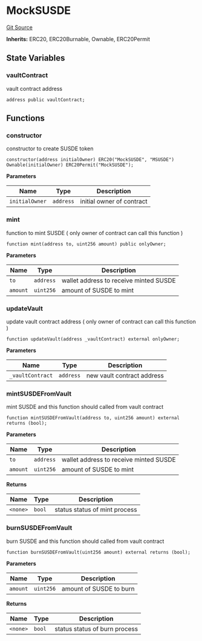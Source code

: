 # MockSUSDE
[Git Source](https://github.com/onekill0503/donate-sc/blob/a078220bd4d81597f10b7d396efe342f73180a17/src\MockSUSDE.sol)

**Inherits:**
ERC20, ERC20Burnable, Ownable, ERC20Permit


## State Variables
### vaultContract
vault contract address


```solidity
address public vaultContract;
```


## Functions
### constructor

constructor to create SUSDE token


```solidity
constructor(address initialOwner) ERC20("MockSUSDE", "MSUSDE") Ownable(initialOwner) ERC20Permit("MockSUSDE");
```
**Parameters**

|Name|Type|Description|
|----|----|-----------|
|`initialOwner`|`address`|initial owner of contract|


### mint

function to mint SUSDE ( only owner of contract can call this function )


```solidity
function mint(address to, uint256 amount) public onlyOwner;
```
**Parameters**

|Name|Type|Description|
|----|----|-----------|
|`to`|`address`|wallet address to receive minted SUSDE|
|`amount`|`uint256`|amount of SUSDE to mint|


### updateVault

update vault contract address ( only owner of contract can call this function )


```solidity
function updateVault(address _vaultContract) external onlyOwner;
```
**Parameters**

|Name|Type|Description|
|----|----|-----------|
|`_vaultContract`|`address`|new vault contract address|


### mintSUSDEFromVault

mint SUSDE and this function should called from vault contract


```solidity
function mintSUSDEFromVault(address to, uint256 amount) external returns (bool);
```
**Parameters**

|Name|Type|Description|
|----|----|-----------|
|`to`|`address`|wallet address to receive minted SUSDE|
|`amount`|`uint256`|amount of SUSDE to mint|

**Returns**

|Name|Type|Description|
|----|----|-----------|
|`<none>`|`bool`|status status of mint process|


### burnSUSDEFromVault

burn SUSDE and this function should called from vault contract


```solidity
function burnSUSDEFromVault(uint256 amount) external returns (bool);
```
**Parameters**

|Name|Type|Description|
|----|----|-----------|
|`amount`|`uint256`|amount of SUSDE to burn|

**Returns**

|Name|Type|Description|
|----|----|-----------|
|`<none>`|`bool`|status status of burn process|



